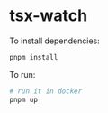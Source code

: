 # tsx-watch

To install dependencies:

```bash
pnpm install
```

To run:

```bash
# run it in docker
pnpm up
```
